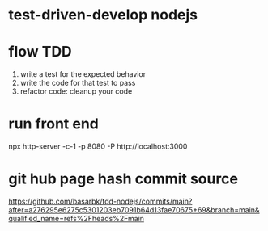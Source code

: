 # test-driven-develop nodejs

# flow TDD

1. write a test for the expected behavior
2. write the code for that test to pass
3. refactor code: cleanup your code

# run front end

npx http-server -c-1 -p 8080 -P http://localhost:3000

# git hub page hash commit source

https://github.com/basarbk/tdd-nodejs/commits/main?after=a276295e6275c5301203eb7091b64d13fae70675+69&branch=main&qualified_name=refs%2Fheads%2Fmain
